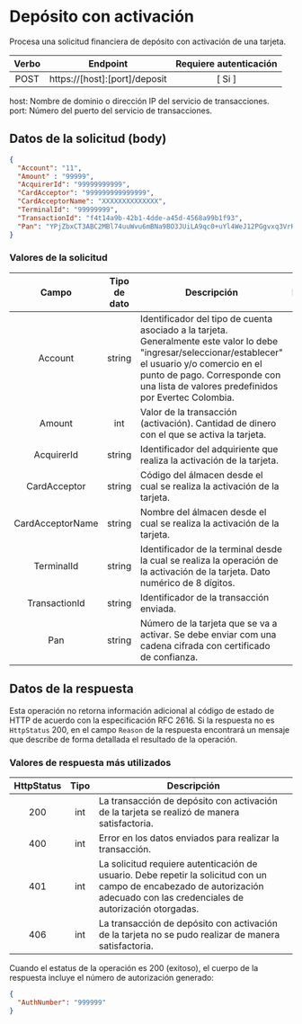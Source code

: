 # Depósito con activación

Procesa una solicitud financiera de depósito con activación de una tarjeta.

| Verbo | Endpoint                                      | Requiere autenticación |
| :---: | --------------------------------------------- | :--------------------: |
| POST  | https://[host]:[port]/deposit            |          [ Si ]        |

host: Nombre de dominio o dirección IP del servicio de transacciones.  
port: Número del puerto del servicio de transacciones.

## Datos de la solicitud (body)

```json
{
  "Account": "11",
  "Amount" : "99999",
  "AcquirerId": "99999999999",
  "CardAcceptor": "999999999999999",
  "CardAcceptorName": "XXXXXXXXXXXXXX",
  "TerminalId": "99999999",
  "TransactionId": "f4t14a9b-42b1-4dde-a45d-4568a99b1f93",
  "Pan": "YPjZbxCT3ABC2MBl74uuWvu6mBNa9BO3JUiLA9qc0+uYl4WeJ12PGgvxq3VrKVq3vRE5M0HjRNyDUKuv3+boXk1AvjLLXgB1nF1bGeZOg+ASx0euXajFE/4Kwg2bHF1QmlVakn6vZzDBanptkXIzAU9CrnCoEnrtuUgZmCwasiY=",
}
```

### Valores de la solicitud

Campo | Tipo de dato| Descripción | Requerido
:---: | :----------:| ----------- | :-------:
Account | string | Identificador del tipo de cuenta asociado a la tarjeta. Generalmente este valor lo debe "ingresar/seleccionar/establecer" el usuario y/o comercio en el punto de pago. Corresponde con una lista de valores predefinidos por Evertec Colombia. | [ Si ]
Amount | int | Valor de la transacción (activación). Cantidad de dinero con el que se activa la tarjeta. | [ Si ] 
AcquirerId | string | Identificador del adquiriente que realiza la activación de la tarjeta. | [ Si ]
CardAcceptor | string | Código del álmacen desde el cual se realiza la activación de la tarjeta. | [ Si ]
CardAcceptorName | string | Nombre del álmacen desde el cual se realiza la activación de la tarjeta. | [ Si ]
TerminalId | string | Identificador de la terminal desde la cual se realiza la operación de la activación de la tarjeta. Dato numérico de 8 dígitos. | [ Si ]
TransactionId | string |Identificador de la transacción enviada.| [Si]
Pan | string | Número de la tarjeta que se va a activar. Se debe enviar com una cadena cifrada con certificado de confianza. | [ Si ]

## Datos de la respuesta
Esta operación no retorna información adicional al código de estado de HTTP de acuerdo con la especificación RFC 2616. Si la respuesta no es `HttpStatus` 200, en el campo `Reason` de la respuesta encontrará un mensaje que describe de forma detallada el resultado de la operación.

### Valores de respuesta más utilizados

HttpStatus | Tipo | Descripción
:---: | :--------: | ------------
200 | int | La transacción de depósito con activación de la tarjeta se realizó de manera satisfactoria.
400 | int | Error en los datos enviados para realizar la transacción.
401 | int | La solicitud requiere autenticación de usuario. Debe repetir la solicitud con un campo de encabezado de autorización adecuado con las credenciales de autorización otorgadas.
406 | int | La transacción de depósito con activación de la tarjeta no se pudo realizar de manera satisfactoria.

Cuando el estatus de la operación es 200 (exitoso), el cuerpo de la respuesta incluye el número de autorización generado:

```json
{
  "AuthNumber": "999999"
}
```
